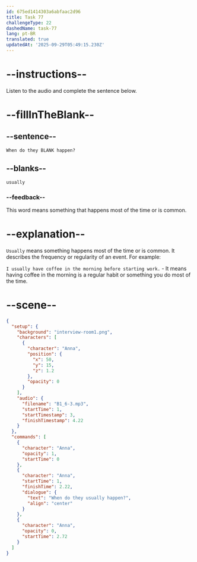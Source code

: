 ```yaml
---
id: 675ed1414303a6abfaac2d96
title: Task 77
challengeType: 22
dashedName: task-77
lang: pt-BR
translated: true
updatedAt: '2025-09-29T05:49:15.230Z'
---
```


<!-- (Audio) Anna: When do they usually happen? -->

# --instructions--

Listen to the audio and complete the sentence below.

# --fillInTheBlank--

## --sentence--

`When do they BLANK happen?`

## --blanks--

`usually`

### --feedback--

This word means something that happens most of the time or is common.

# --explanation--

`Usually` means something happens most of the time or is common. It describes the frequency or regularity of an event. For example:

`I usually have coffee in the morning before starting work.` - It means having coffee in the morning is a regular habit or something you do most of the time.

# --scene--

```json
{
  "setup": {
    "background": "interview-room1.png",
    "characters": [
      {
        "character": "Anna",
        "position": {
          "x": 50,
          "y": 15,
          "z": 1.2
        },
        "opacity": 0
      }
    ],
    "audio": {
      "filename": "B1_6-3.mp3",
      "startTime": 1,
      "startTimestamp": 3,
      "finishTimestamp": 4.22
    }
  },
  "commands": [
    {
      "character": "Anna",
      "opacity": 1,
      "startTime": 0
    },
    {
      "character": "Anna",
      "startTime": 1,
      "finishTime": 2.22,
      "dialogue": {
        "text": "When do they usually happen?",
        "align": "center"
      }
    },
    {
      "character": "Anna",
      "opacity": 0,
      "startTime": 2.72
    }
  ]
}
```
